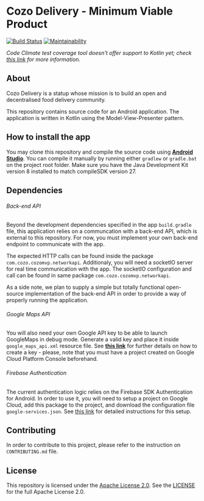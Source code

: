 # Cozo Delivery - Minimum Viable Product

[![Build Status](https://travis-ci.org/joaophellip/MVP.svg?branch=master)](https://travis-ci.org/joaophellip/MVP)
[![Maintainability](https://api.codeclimate.com/v1/badges/ccb2007fb0d7620ea9d1/maintainability)](https://codeclimate.com/github/joaophellip/MVP/maintainability)

*Code Climate test coverage tool doesn't offer support to Kotlin yet; check [this link](https://docs.codeclimate.com/docs/configuring-test-coverage#section-supported-languages-and-formats) for more information.*

## About

Cozo Delivery is a statup whose mission is to build an open and decentralised food delivery community. 

This repository contains source code for an Android application. The application is written in Kotlin using the Model-View-Presenter pattern.

## How to install the app

You may clone this repository and compile the source code using [**Android Studio**](https://developer.android.com/studio/run/). You can compile it manually by running either `gradlew` or `gradle.bat` on the project root folder. Make sure you have the Java Development Kit version 8 installed to match compileSDK version 27.

## Dependencies

###### Back-end API

Beyond the development dependencies specified in the app `build.gradle` file, this application relies on a communcation with a back-end API, which is external to this repository. For now, you must implement your own back-end endpoint to communicate with the app. 

The expected HTTP calls can be found inside the package `com.cozo.cozomvp.networkapi`. Additionaly, you will need a socketIO server for real time communication with the app. The socketIO configuration and call can be found in same package `com.cozo.cozomvp.networkapi`.

As a side note, we plan to supply a simple but totally functional open-source implementation of the back-end API in order to provide a way of properly running the application.

###### Google Maps API

You will also need your own Google API key to be able to launch GoogleMaps in debug mode. Generate a valid key and place it inside `google_maps_api.xml` resource file. See [**this link**](https://developers.google.com/maps/documentation/android-sdk/start) for further details on how to create a key - please, note that you must have a project created on Google Cloud Platform Console beforehand.

###### Firebase Authentication

The current authentication logic relies on the Firebase SDK Authentication for Android. In order to use it, you will need to setup a project on Google Cloud, add this package to the project, and download the configuration file `google-services.json`. See [this link](https://firebase.google.com/docs/android/setup) for detailed instructions for this setup.

## Contributing

In order to contribute to this project, please refer to the instruction on `CONTRIBUTING.md` file.

## License

This repository is licensed under the [Apache License 2.0](http://www.apache.org/licenses/). See the [LICENSE](LICENSE) for the full Apache License 2.0.
